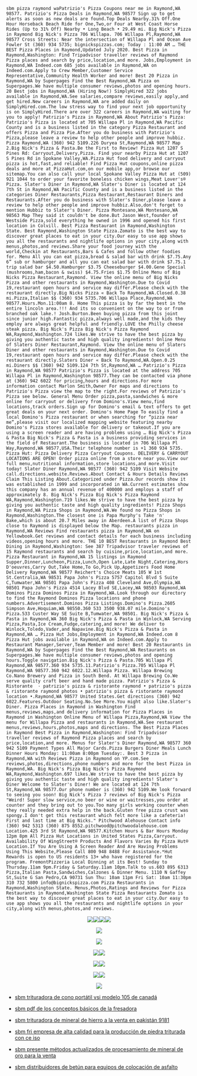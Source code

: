 
```
sbm pizza raymond waPatrizio's Pizza Coupons near me in Raymond,WA 98577. Patrizio's Pizza Deals in Raymond,WA 98577 Sign up to get alerts as soon as new deals are found.Top Deals Nearby.31% Off.One Hour Horseback Beach Ride for One,Two,or Four at West Coast Horse Rides (Up to 31% Off) Nearby • Long Beach • 29.49 mi. Big Nick's Pizza in Raymond Big Nick's Pizza 706 Willapa. 706 Willapa Pl,Raymond,WA 98577 Cross Streets: Near the intersection of Willapa Pl and Ocean Ave Fowler St (360) 934 5735; bignickspizzas.com; Today : 11:00 AM … THE BEST Pizza Places in Raymond,Updated July 2020. Best Pizza in Raymond,Washington: Find Tripadvisor traveller reviews of Raymond Pizza places and search by price,location,and more. Jobs,Employment in Raymond,WA Indeed.com 685 jobs available in Raymond,WA on Indeed.com.Apply to Crew Member,Customer Service Representative,Community Health Worker and more! Best 20 Pizza in Raymond,WA by Superpages Find the Best Raymond,WA Pizza on Superpages.We have multiple consumer reviews,photos and opening hours. 20 Best jobs in Raymond,WA (Hiring Now!) SimplyHired 322 jobs available in Raymond,WA.See salaries,compare reviews,easily apply,and get hired.New careers in Raymond,WA are added daily on SimplyHired.com.The low stress way to find your next job opportunity is on SimplyHired.There are over 322 careers in Raymond,WA waiting for you to apply! Patrizio's Pizza in Raymond,WA About Patrizio's Pizza: Patrizio's Pizza is located at 705 Willapa Pl in Raymond,WA Pacific County and is a business listed in the category Pizza Restaurant and offers Pizza and Pizza Pie.After you do business with Patrizio's Pizza,please leave a review to help other people and improve hubbiz. Pizza Raymond,WA (360) 942 5109.226 Duryea St,Raymond,WA 98577 Map 2.Big Nick's Pizza & Pasta.Be the First to Review! Pizza Hut 1207 S Pines Rd: Carryout,Delivery,Pizza. Find your nearby Pizza Hut at 1207 S Pines Rd in Spokane Valley,WA.Pizza Hut food delivery and carryout pizza is hot,fast,and reliable! Find Pizza Hut coupons,online pizza deals and more at PizzaHut.com,on our mobile app,or browse our sitemap.You can also call your local Spokane Valley Pizza Hut at (509) 921 1044 to order your favorite boneless chicken wings,Meat Lover's® Pizza. Slater's Diner in Raymond,WA Slater's Diner is located at 124 7th St in Raymond,WA Pacific County and is a business listed in the categories Diner Restaurants,Pizza Restaurant,Restaurant Diners and Restaurants.After you do business with Slater's Diner,please leave a review to help other people and improve hubbiz.Also,don't forget to mention Hubbiz to Slater's Diner. Pizza Montesano,WA Montesano,WA 98563 Map They said it couldn't be done.But Jason West,founder of Westside Pizza,sold everything he owned in 1996 and opened his first location in Colvill. Best Pizza Restaurant in Raymond,Washington State. Best Raymond,Washington State Pizza.Zomato is the best way to discover great places to eat in your city.Our easy to use app shows you all the restaurants and nightlife options in your city,along with menus,photos,and reviews.Share your food journey with the world,Checkin at Restaurants,Bars & Cafes and follow other foodies for. Menu All you can eat pizza,bread & salad bar with drink $7.75.Any 6” sub or hamburger and all you can eat salad bar with drink $7.75.1 trip salad bar $4.50.Hamburger $3.75 Cheeseburger $4.00.Gene Special (mushrooms,ham,bacon & swiss) $4.75.Fries $1.75 Online Menu of Big Nicks Pizza Restaurant,Raymond. View the online menu of Big Nicks Pizza and other restaurants in Raymond,Washington.Due to Covid 19,restaurant open hours and service may differ.Please check with the restaurant directly.Big Nicks Pizza « Back To Raymond,WA.Closed.0.38 mi.Pizza,Italian $$ (360) 934 5735.706 Willapa Place,Raymond,WA 98577.Hours.Mon.11:00am 8. Home This pizza is by far the best in the entire lincoln area.!!! And its so convenient on the way to or from branched oak lake.! Josh.Burton.Been buying pizza from this joint since junior high.Fantastic pizza,always well made,and the kids they employ are always great helpful and friendly.LOVE the Philly cheese steak pizza. Big Nick's Pizza Big Nick's Pizza Raymond WA,Raymond,Washington.724 likes.We strive to have the best pizza by giving you authentic taste and high quality ingredients! Online Menu of Slaters Diner Restaurant,Raymond. View the online menu of Slaters Diner and other restaurants in Raymond,Washington.Due to Covid 19,restaurant open hours and service may differ.Please check with the restaurant directly.Slaters Diner « Back To Raymond,WA.Open.0.25 mi.Diners $$ (360) 942 5109.124 7th St,Raymond,WA … Patrizio's Pizza in Raymond,WA 98577 Patrizio's Pizza is located at the address 705 Willapa Pl in Raymond,Washington 98577.They can be contacted via phone at (360) 942 6022 for pricing,hours and directions.For more information contact Marlon Smith,Owner For maps and directions to Patrizio's Pizza view the map to the right.For reviews of Patrizio's Pizza see below. General Menu Order pizza,pasta,sandwiches & more online for carryout or delivery from Domino's.View menu,find locations,track orders.Sign up for Domino's email & text offers to get great deals on your next order. Domino's Home Page To easily find a local Domino's Pizza restaurant or when searching for “pizza near me”,please visit our localized mapping website featuring nearby Domino's Pizza stores available for delivery or takeout.If you are using a screen reader and are having problems using … Big Nick's Pizza & Pasta Big Nick's Pizza & Pasta is a business providing services in the field of Restaurant.The business is located in 706 Willapa Pl Way,Raymond,WA 98577,USA.Their telephone number is +1 360 934 5735. Pizza Hut: Pizza Delivery Pizza Carryout Coupons. DELIVERY & CARRYOUT LOCATIONS ARE OPEN! Order pizza online from a store near you.View our full menu,nutritional information,store locations,and more.Visit today! Slater Diner Raymond,WA 98577 (360) 942 5109 Visit Website call.directions.website.Reviews.About Contact & Hours Details Reviews Claim This Listing About.Categorized under Pizza.Our records show it was established in 1999 and incorporated in WA.Current estimates show this company has an annual revenue of 400000 and employs a staff of approximately 8. Big Nick's Pizza Big Nick's Pizza Raymond WA,Raymond,Washington.719 likes.We strive to have the best pizza by giving you authentic taste and high quality ingredients! Pizza Shops in Raymond,WA Pizza Shops in Raymond,WA.We found no Pizza Shops in Raymond,Washington.The closest one is Papa Murphy's Take 'n' Bake,which is about 20.7 Miles away in Aberdeen.A list of Pizza Shops close to Raymond is displayed below the Map. restaurants pizza in Raymond,WA Reviews Find restaurants pizza in Raymond,WA on Yellowbook.Get reviews and contact details for each business including videos,opening hours and more. THE 10 BEST Restaurants in Raymond Best Dining in Raymond,Washington: See 387 Tripadvisor traveler reviews of 15 Raymond restaurants and search by cuisine,price,location,and more. Pizza Restaurant in Raymond,WA 15 listings in Raymond Supper,Dinner,Luncheon,Pizza,Lunch,Open Late,Late Night,Catering,Hors D'oeuvres,Carry Out,Take Home,To Go,Pick Up,Appetizers Food Home Delivery Raymond,WA 98577 Reichert's Choice Meats 105 W 1st St.Centralia,WA 98531 Papa John's Pizza 5757 Capitol Blvd S Suite C,Tumwater,WA 98501 Papa John's Pizza 408 Cleveland Ave,Olympia,WA 98501 Papa John's Pizza 4514 Lacey Blvd SE,Lacey,WA 98503 Raymond,WA Dominos Pizza Dominos Pizza in Raymond,WA.Look through our directory to find the Raymond Dominos Pizza locations and phone numbers.Advertisement.Dominos Pizza Listings.Domino's Pizza.2605 Simpson Ave,Hoquiam,WA 98550.360 533 3500 938.07 mile.Domino's Pizza.533 Custer Way SE Suite B,Tumwater,WA 98501. Big Nick's Pizza & Pasta in Raymond,WA 360 Big Nick's Pizza & Pasta in Winlock,WA Serving Pizza,Pasta,Ice Cream,Fudge,catering,and more! We deliver to Winlock,Toledo,Vader,and Napavine.Big Nick's Pizza & Pasta in Raymond,WA … Pizza Hut Jobs,Employment in Raymond,WA Indeed.com 8 Pizza Hut jobs available in Raymond,WA on Indeed.com.Apply to Restaurant Manager,Server,Team Member and more! Best 20 Restaurants in Raymond,WA by Superpages Find the Best Raymond,WA Restaurants on Superpages.We have multiple consumer reviews,photos and opening hours.Toggle navigation.Big Nick's Pizza & Pasta.705 Willapa Pl Raymond,WA 98577.360 934 5735.11.Patrizio's Pizza.705 Willapa Pl Raymond,WA 98577.360 942 6022.12.Willapa Pizza. Willapa Brewing Co.Nano Brewery and Pizza in South Bend. At Willapa Brewing Co.We serve quality craft beer and hand made pizza. Patrizio's Pizza & Ristorante  · patrizio's pizza & ristorante raymond • patrizio's pizza & ristorante raymond photos • patrizio's pizza & ristorante raymond location •.Raymond,WA 98577 United States.Get directions (360) 942 6022.Features.Outdoor Seating.No.See More.You might also like.Slater's Diner. Pizza Places in Raymond in Washington Find menus,reviews,maps,and delivery information for Pizza Places in Raymond in Washington Online Menu of Willapa Pizza,Raymond,WA View the menu for Willapa Pizza and restaurants in Raymond,WA.See restaurant menus,reviews,hours,photos,maps and directions. The Best Pizza Places in Raymond Best Pizza in Raymond,Washington: Find Tripadvisor traveller reviews of Raymond Pizza places and search by price,location,and more. Menus for Slater's Diner Raymond,WA 98577 360 942 5109 Payment Types All Major Cards.Pizza Burgers Diner Meals Lunch Dinner Hours Monday: 11:00am 8:00pm Tuesday:. Best 3 Pizza in Raymond,WA with Reviews Pizza in Raymond on YP.com.See reviews,photos,directions,phone numbers and more for the best Pizza in Raymond,WA. Big Nick's Pizza Big Nick's Pizza Raymond WA,Raymond,Washington.697 likes.We strive to have the best pizza by giving you authentic taste and high quality ingredients! Slater's Diner Welcome to Slater's Diner! We are located at 124 7th St,Raymond,WA 98577.Our phone number is (360) 942 5109.We look forward to seeing you soon! Big Nick’s Pizza 7 reviews of Big Nick's Pizza "Weird! Super slow service,no beer or wine or waitresses,you order at counter and they bring out to you.Too many girls working counter when they really needed extra help in the back.Gluten free pizza crust was spongy.I don't get this restaurant which felt more like a cafeteria! First and last time at Big Nicks." Pitchwood Alehouse Contact info (360) 942 5313 (360) 875 8552.pitchwood@pitchwoodalehouse.com Location.425 3rd St Raymond,WA 98577.Kitchen Hours & Bar Hours Monday 12pm 8pm All Pizza Hut Locations in United States Pizza,Carryout. Availability Of WingStreet® Products And Flavors Varies By Pizza Hut® Location.If You Are Using A Screen Reader And Are Having Problems Using This Website,Please Call 800 948 8488 For Assistance.*Hut Rewards is open to US residents 13+ who have registered for the program. FremontPizzeria Local Dinning at its Best! Sunday to Thursday.11am 9pm.Friday & Saturday.11am 10pm.Talk to us.603 895 6313 Pizza,Italian Pasta,Sandwiches,Calzones & Dinner Menu. 1110 N Gaffey St,Suite G San Pedro,CA 90731 Sun Thu: 10am 11pm Fri Sat: 10am 11:30pm 310 732 5800 info@bignickspizza.com Pizza Restaurants in Raymond,Washington State. Menus,Photos,Ratings and Reviews for Pizza Restaurants in Raymond,Washington State Pizza Restaurants Zomato is the best way to discover great places to eat in your city.Our easy to use app shows you all the restaurants and nightlife options in your city,along with menus,photos,and reviews. 
```

<div align="center">

<a href="https://es-mill.shibang-china.com/github&k=sbm+pizza+raymond+wa"><img src="https://static.shibang-china.com/es/mill/index.jpg"></a><a href="https://es-mill.shibang-china.com/materials.htmlgithub&k=sbm+pizza+raymond+wa"><img src="https://static.shibang-china.com/es/mill/materials.jpg"></a><a href="https://es-mill.shibang-china.com/about.htmlgithub&k=sbm+pizza+raymond+wa"><img src="https://static.shibang-china.com/es/mill/about.jpg"></a><a href="https://es-mill.shibang-china.com/contact.htmlgithub&k=sbm+pizza+raymond+wa"><img src="https://static.shibang-china.com/es/mill/contact.jpg"></a>

<a href="https://es-mill.shibang-china.com/github&k=sbm+pizza+raymond+wa"><img src="https://static.shibang-china.com/es/mill/banner.jpg"></a>

<a href="https://swt.shibang-china.com/github&k=sbm+pizza+raymond+wa"><img src="https://static.shibang-china.com/es/mill/chat.jpg"></a>

<a href="https://es-mill.shibang-china.com/products/vertical-roller-mill.htmlgithub&k=sbm+pizza+raymond+wa"><img src="https://static.shibang-china.com/es/mill/vertical.jpg"></a><a href="https://es-mill.shibang-china.com/products/raymond-mill.htmlgithub&k=sbm+pizza+raymond+wa"><img src="https://static.shibang-china.com/es/mill/raymond.jpg"></a>

<a href="https://es-mill.shibang-china.com/products/ultrafine-grinding-mill.htmlgithub&k=sbm+pizza+raymond+wa"><img src="https://static.shibang-china.com/es/mill/ultrafine.jpg"></a><a href="https://es-mill.shibang-china.com/products/trapezium-grinding-mill.htmlgithub&k=sbm+pizza+raymond+wa"><img src="https://static.shibang-china.com/es/mill/trapezium.jpg"></a>

<a href="https://es-mill.shibang-china.com/products/ball-mill.htmlgithub&k=sbm+pizza+raymond+wa"><img src="https://static.shibang-china.com/es/mill/ball.jpg"></a><a href="https://es-mill.shibang-china.com/products/hammer-mill.htmlgithub&k=sbm+pizza+raymond+wa"><img src="https://static.shibang-china.com/es/mill/hammer.jpg"></a>

<a href="https://swt.shibang-china.com/github&k=sbm+pizza+raymond+wa"><img src="https://static.shibang-china.com/es/mill/case.jpg"></a>

</div>


* [sbm trituradora de cono portátil vsi modelo 105 de canadá](sbm%20trituradora%20de%20cono%20port%C3%A1til%20vsi%20modelo%20105%20de%20canad%C3%A1.md)

* [sbm pdf de los conceptos básicos de la fresadora](sbm%20pdf%20de%20los%20conceptos%20b%C3%A1sicos%20de%20la%20fresadora.md)

* [sbm trituradora de mineral de hierro a la venta en pakistán 9181](sbm%20trituradora%20de%20mineral%20de%20hierro%20a%20la%20venta%20en%20pakist%C3%A1n%209181.md)

* [sbm fri empresa de alta calidad para la producción de piedra triturada con ce iso](sbm%20fri%20empresa%20de%20alta%20calidad%20para%20la%20producci%C3%B3n%20de%20piedra%20triturada%20con%20ce%20iso.md)

* [sbm presente métodos actualizados de procesamiento de mineral de oro para la venta](sbm%20presente%20m%C3%A9todos%20actualizados%20de%20procesamiento%20de%20mineral%20de%20oro%20para%20la%20venta.md)

* [sbm distribuidores de betún para equipos de colocación de asfalto](sbm%20distribuidores%20de%20bet%C3%BAn%20para%20equipos%20de%20colocaci%C3%B3n%20de%20asfalto.md)